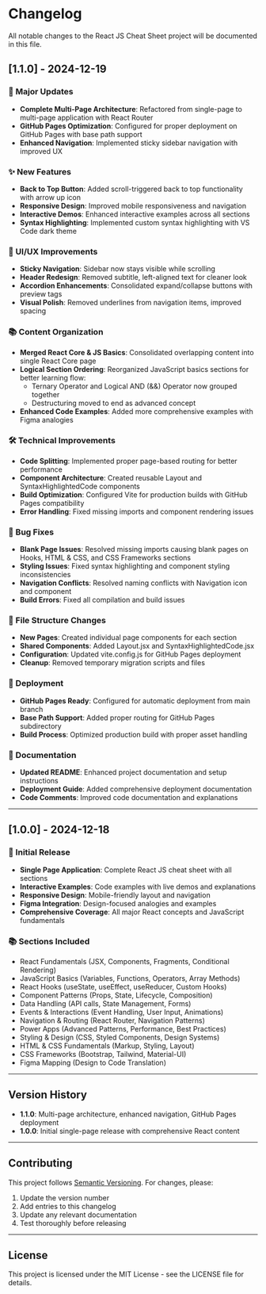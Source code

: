 # Changelog

All notable changes to the React JS Cheat Sheet project will be documented in this file.

## [1.1.0] - 2024-12-19

### 🎯 Major Updates
- **Complete Multi-Page Architecture**: Refactored from single-page to multi-page application with React Router
- **GitHub Pages Optimization**: Configured for proper deployment on GitHub Pages with base path support
- **Enhanced Navigation**: Implemented sticky sidebar navigation with improved UX

### ✨ New Features
- **Back to Top Button**: Added scroll-triggered back to top functionality with arrow up icon
- **Responsive Design**: Improved mobile responsiveness and navigation
- **Interactive Demos**: Enhanced interactive examples across all sections
- **Syntax Highlighting**: Implemented custom syntax highlighting with VS Code dark theme

### 🔧 UI/UX Improvements
- **Sticky Navigation**: Sidebar now stays visible while scrolling
- **Header Redesign**: Removed subtitle, left-aligned text for cleaner look
- **Accordion Enhancements**: Consolidated expand/collapse buttons with preview tags
- **Visual Polish**: Removed underlines from navigation items, improved spacing

### 📚 Content Organization
- **Merged React Core & JS Basics**: Consolidated overlapping content into single React Core page
- **Logical Section Ordering**: Reorganized JavaScript basics sections for better learning flow:
  - Ternary Operator and Logical AND (&&) Operator now grouped together
  - Destructuring moved to end as advanced concept
- **Enhanced Code Examples**: Added more comprehensive examples with Figma analogies

### 🛠️ Technical Improvements
- **Code Splitting**: Implemented proper page-based routing for better performance
- **Component Architecture**: Created reusable Layout and SyntaxHighlightedCode components
- **Build Optimization**: Configured Vite for production builds with GitHub Pages compatibility
- **Error Handling**: Fixed missing imports and component rendering issues

### 🐛 Bug Fixes
- **Blank Page Issues**: Resolved missing imports causing blank pages on Hooks, HTML & CSS, and CSS Frameworks sections
- **Styling Issues**: Fixed syntax highlighting and component styling inconsistencies
- **Navigation Conflicts**: Resolved naming conflicts with Navigation icon and component
- **Build Errors**: Fixed all compilation and build issues

### 📁 File Structure Changes
- **New Pages**: Created individual page components for each section
- **Shared Components**: Added Layout.jsx and SyntaxHighlightedCode.jsx
- **Configuration**: Updated vite.config.js for GitHub Pages deployment
- **Cleanup**: Removed temporary migration scripts and files

### 🚀 Deployment
- **GitHub Pages Ready**: Configured for automatic deployment from main branch
- **Base Path Support**: Added proper routing for GitHub Pages subdirectory
- **Build Process**: Optimized production build with proper asset handling

### 📖 Documentation
- **Updated README**: Enhanced project documentation and setup instructions
- **Deployment Guide**: Added comprehensive deployment documentation
- **Code Comments**: Improved code documentation and explanations

---

## [1.0.0] - 2024-12-18

### 🎉 Initial Release
- **Single Page Application**: Complete React JS cheat sheet with all sections
- **Interactive Examples**: Code examples with live demos and explanations
- **Responsive Design**: Mobile-friendly layout and navigation
- **Figma Integration**: Design-focused analogies and examples
- **Comprehensive Coverage**: All major React concepts and JavaScript fundamentals

### 📚 Sections Included
- React Fundamentals (JSX, Components, Fragments, Conditional Rendering)
- JavaScript Basics (Variables, Functions, Operators, Array Methods)
- React Hooks (useState, useEffect, useReducer, Custom Hooks)
- Component Patterns (Props, State, Lifecycle, Composition)
- Data Handling (API calls, State Management, Forms)
- Events & Interactions (Event Handling, User Input, Animations)
- Navigation & Routing (React Router, Navigation Patterns)
- Power Apps (Advanced Patterns, Performance, Best Practices)
- Styling & Design (CSS, Styled Components, Design Systems)
- HTML & CSS Fundamentals (Markup, Styling, Layout)
- CSS Frameworks (Bootstrap, Tailwind, Material-UI)
- Figma Mapping (Design to Code Translation)

---

## Version History

- **1.1.0**: Multi-page architecture, enhanced navigation, GitHub Pages deployment
- **1.0.0**: Initial single-page release with comprehensive React content

---

## Contributing

This project follows [Semantic Versioning](https://semver.org/). For changes, please:
1. Update the version number
2. Add entries to this changelog
3. Update any relevant documentation
4. Test thoroughly before releasing

---

## License

This project is licensed under the MIT License - see the LICENSE file for details. 